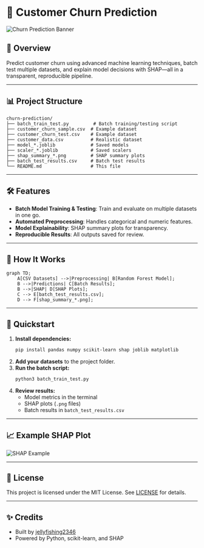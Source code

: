# 🧠 Customer Churn Prediction

![Churn Prediction Banner](https://raw.githubusercontent.com/jellyfishing2346/churn-prediction/main/assets/churn_banner.png)

## 🚀 Overview
Predict customer churn using advanced machine learning techniques, batch test multiple datasets, and explain model decisions with SHAP—all in a transparent, reproducible pipeline.

---

## 📊 Project Structure
```text
churn-prediction/
├── batch_train_test.py         # Batch training/testing script
├── customer_churn_sample.csv  # Example dataset
├── customer_churn_test.csv    # Example dataset
├── customer_data.csv          # Realistic dataset
├── model_*.joblib             # Saved models
├── scaler_*.joblib            # Saved scalers
├── shap_summary_*.png         # SHAP summary plots
├── batch_test_results.csv     # Batch test results
└── README.md                  # This file
```

---

## 🛠️ Features
- **Batch Model Training & Testing**: Train and evaluate on multiple datasets in one go.
- **Automated Preprocessing**: Handles categorical and numeric features.
- **Model Explainability**: SHAP summary plots for transparency.
- **Reproducible Results**: All outputs saved for review.

---

## 🧩 How It Works

```mermaid
graph TD;
    A[CSV Datasets] -->|Preprocessing| B[Random Forest Model];
    B -->|Predictions| C[Batch Results];
    B -->|SHAP| D[SHAP Plots];
    C --> E[batch_test_results.csv];
    D --> F[shap_summary_*.png];
```

---

## 🚦 Quickstart
1. **Install dependencies:**
   ```sh
   pip install pandas numpy scikit-learn shap joblib matplotlib
   ```
2. **Add your datasets** to the project folder.
3. **Run the batch script:**
   ```sh
   python3 batch_train_test.py
   ```
4. **Review results:**
   - Model metrics in the terminal
   - SHAP plots (`.png` files)
   - Batch results in `batch_test_results.csv`

---

## 📈 Example SHAP Plot
![SHAP Example](https://raw.githubusercontent.com/jellyfishing2346/churn-prediction/main/assets/shap_example.png)

---

## 📜 License

This project is licensed under the MIT License. See [LICENSE](LICENSE) for details.

---

## ✨ Credits
- Built by [jellyfishing2346](https://github.com/jellyfishing2346)
- Powered by Python, scikit-learn, and SHAP
